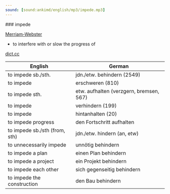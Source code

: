 ```yaml
---
sound: [sound:ankimd/english/mp3/impede.mp3]
---
```


\### impede

[Merriam-Webster](https://www.merriam-webster.com/dictionary/impede)

- to interfere with or slow the progress of

[dict.cc](https://www.dict.cc/impede)

| English        | German       |
| -------------- | ------------ |
| to impede sb./sth. | jdn./etw. behindern (2549) |
| to impede | erschweren (810) |
| to impede sth. | etw. aufhalten (verzgern, bremsen, 567) |
| to impede | verhindern (199) |
| to impede | hintanhalten (20) |
| to impede progress | den Fortschritt aufhalten |
| to impede sb./sth (from, sth) | jdn./etw. hindern (an, etw) |
| to unnecessarily impede | unnötig behindern |
| to impede a plan | einen Plan behindern |
| to impede a project | ein Projekt behindern |
| to impede each other | sich gegenseitig behindern |
| to impede the construction | den Bau behindern |
